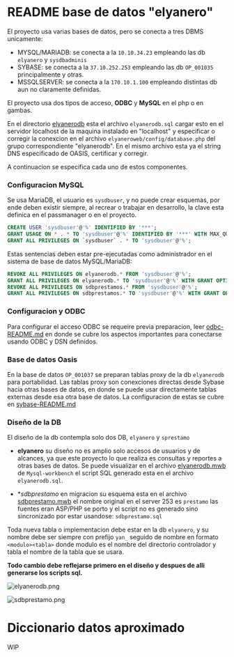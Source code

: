 
README base de datos "elyanero"
===========================

El proyecto usa varias bases de datos, pero se conecta a tres DBMS unicamente:

* MYSQL/MARIADB: se conecta a la `10.10.34.23` empleando las db `elyanero` y `sysdbadminis`
* SYBASE: se conecta a la `37.10.252.253` empleando las db `OP_001035` principalmente y otras.
* MSSQLSERVER: se conecta a la `170.10.1.100` empleando distintas db aun no claramente definidas.

El proyecto usa dos tipos de acceso, **ODBC** y **MySQL** en el php o en gambas.

En el directorio [elyanerodb](elyanerodb) esta el archivo `elyanerodb.sql` cargar 
esto en el servidor localhost de la maquina instalado en "localhost" y especificar o 
corregir la conexcion en el archivo `elyaneroweb/config/database.php` del grupo correspondiente "elyanerodb".
En el mismo archivo esta ya el string DNS especificado de OASIS, certificar y corregir.

A continuacion se especifica cada uno de estos componentes.

### Configuracion MySQL

Se usa MariaDB, el usuario es `sysdbuser`, y no puede crear esquemas, por ende deben existir siempre, 
al recrear o trabajar en desarrollo, la clave esta definica en el passmanager o en el proyecto.

``` sql
CREATE USER 'sysdbuser'@'%' IDENTIFIED BY '***';
GRANT USAGE ON * . * TO 'sysdbuser'@'%' IDENTIFIED BY '***' WITH MAX_QUERIES_PER_HOUR 0 MAX_CONNECTIONS_PER_HOUR 0 MAX_UPDATES_PER_HOUR 0 MAX_USER_CONNECTIONS 0 ;
GRANT ALL PRIVILEGES ON `sysdbuser` . * TO 'sysdbuser'@'%';
```

Estas sentencias deben estar pre-ejecutadas como administrador en 
el sistema de base de datos MySQL/MariaDB:

``` sql
REVOKE ALL PRIVILEGES ON elyanerodb.* FROM 'sysdbuser'@'%';
GRANT ALL PRIVILEGES ON elyanerodb.* TO 'sysdbuser'@'%' WITH GRANT OPTION ;
REVOKE ALL PRIVILEGES ON sdbprestamos.* FROM 'sysdbuser'@'%';
GRANT ALL PRIVILEGES ON sdbprestamos.* TO 'sysdbuser'@'%' WITH GRANT OPTION ;
```

### Configuracion y ODBC

Para configurar el acceso ODBC se requeire previa preparacion, leer [odbc-README.md](odbc-README.md) 
en donde se cubre los aspectos importantes para conectarse usando ODBC y DSN definidos.

### Base de datos Oasis

En la base de datos `OP_001037` se preparan tablas proxy de la db `elyanerodb` para portabilidad.
Las tablas proxy son conexciones directas desde Sybase hacia otras bases de datos, en donde 
se puede usar directamente tablas externas desde esa otra base de datos.
La configuracion de estas se cubre en [sybase-README.md](sybase-README.md#tablas-proxy)

### Diseño de la DB

El diseño de la db contempla solo dos DB, `elyanero` y `sprestamo` 

* **elyanero** su diseño no es amplio solo accesos de usuarios y de alcances, ya que este proyecto 
lo que realiza es consultas y reportes a otras bases de datos. Se puede visualizar en 
el archivo [elyanerodb.mwb](elyanerodb.mwb) de `Mysql-workbench` el script SQL generado 
esta en el archivo `elyanerodb.sql`.

* **sdbprestamo* en migracion su esquema esta en el archivo [sdbprestamo.mwb](sdbprestamo) 
el nombre original en el server 253 es `prestamo` las fuentes eran ASP/PHP se porto y 
el script no es generado sino sincronizado por estar usandose: `sdbprestamo.sql`

Toda nueva tabla o implementacion debe estar en la db `elyanero`, y su nombre debe ser siempre
con prefijo `yan_` seguido de nombre en formato `<modulo><tabla>` donde modulo es el nombre del 
directorio controlador y tabla el nombre de la tabla que se usara.

**Todo cambio debe reflejarse primero en el diseño y despues de alli generarse los scripts sql.**

![elyanerodb.png](elyanerodb.png)

![sdbprestamo.png](sdbprestamo.png)

# Diccionario datos aproximado

WIP

